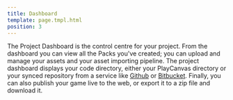 ```yaml
---
title: Dashboard
template: page.tmpl.html
position: 3
---
```


The Project Dashboard is the control centre for your project. From the dashboard you can view all the Packs you've created; you can upload and manage your assets and your asset importing pipeline. The project dashboard displays your code directory, either your PlayCanvas directory or your synced repository from a service like [Github](https://github.com) or [Bitbucket](https://bitbucket.org/). Finally, you can also publish your game live to the web, or export it to a zip file and download it.
